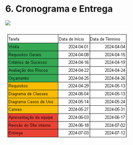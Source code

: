 # 6. Cronograma e Entrega


![](https://lh7-rt.googleusercontent.com/docsz/AD_4nXf0aRKQ-83TOnkTr17THQZ0pgAnQ_kiomph6pDtzbwufJmxnRk4S0V771Zq7E4YHfen6Sbi1i4BM_EhgS34nnbr2xOWExGjiS9c5YdNLCkSV8FRKUOjo0kbHy94BAW_Z6FEsynXc--TcxBIfwsVcJRyP_qK?key=3mb-Ggd2pdBHi5G0TEVejA)

!['Cronograma'](./img/imagem.PNG)
